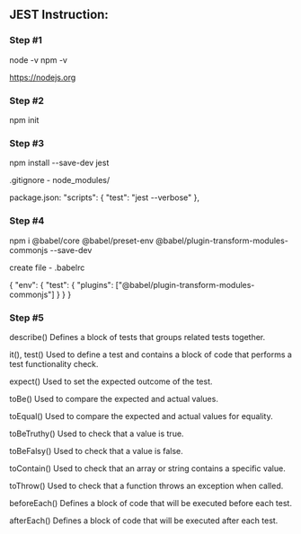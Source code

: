 ## JEST Instruction:

### Step #1

node -v
npm -v

https://nodejs.org

### Step #2

npm init

### Step #3

npm install --save-dev jest

.gitignore - node_modules/

package.json:
"scripts": {
   "test": "jest --verbose"
 },

### Step #4

npm i @babel/core @babel/preset-env @babel/plugin-transform-modules-commonjs --save-dev

create file - .babelrc

{
 "env": {
   "test": {
     "plugins": ["@babel/plugin-transform-modules-commonjs"]
   }
 }
}

### Step #5

describe()
Defines a block of tests that groups related tests together.

it(), test()
Used to define a test and contains a block of code that performs a test functionality check.

expect()
Used to set the expected outcome of the test.

toBe()
Used to compare the expected and actual values.

toEqual()
Used to compare the expected and actual values for equality.

toBeTruthy()
Used to check that a value is true.

toBeFalsy()
Used to check that a value is false.

toContain()
Used to check that an array or string contains a specific value.

toThrow()
Used to check that a function throws an exception when called.

beforeEach()
Defines a block of code that will be executed before each test.

afterEach()
Defines a block of code that will be executed after each test.







